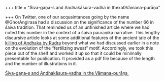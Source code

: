 +++
title = "Śiva-gaṇa-s and Andhakāsura-vadha in thexa0Vāmana-purāṇa"

+++
On Twitter, one of our acquaintances going by the name @GhorAngirasa had
a discussion on the significance of the number 66 in śaiva tradition.
That reminded us of an unfinished article where we had noted this number
in the context of a śaiva paurāṇika narrative. This lengthy discursive
article looks at some additional features of the ancient tale of the
[killing of Andhaka by
Rudra](https://manasataramgini.wordpress.com/2012/01/21/a-saiddhantika-adaptation-of-the-vastupurusha-narrative/)
beyond what we had discussed earlier in a note on the evolution of the
“fertilizing sweat” motif. Accordingly, we took this piece out of the
shelf and worked it up so that it could be minimally presentable for
publication. It provided as a pdf file because of the length and the
number of illustrations in it.

[Śiva-gaṇa-s and Andhakāsura-vadha in the
Vāmana-purāṇa ](https://manasataramgini.files.wordpress.com/2019/04/shiva_gana-s-1.pdf)
